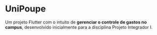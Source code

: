 # UniPoupe

Um projeto Flutter com o intuito de **gerenciar o controle de gastos no campus**, desenvolvido inicialmente para a disciplina Projeto Integrador I.